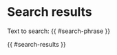 # Search results

<div class="search-phrase">Text to search: {{ #search-phrase }}</div>

{{ #search-results }}
